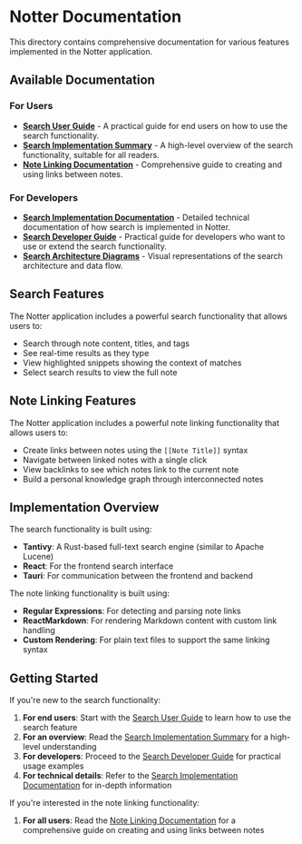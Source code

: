# Notter Documentation

This directory contains comprehensive documentation for various features implemented in the Notter application.

## Available Documentation

### For Users

- [**Search User Guide**](./search-user-guide.md) - A practical guide for end users on how to use the search functionality.
- [**Search Implementation Summary**](./search-implementation-summary.md) - A high-level overview of the search functionality, suitable for all readers.
- [**Note Linking Documentation**](./note-linking.md) - Comprehensive guide to creating and using links between notes.

### For Developers

- [**Search Implementation Documentation**](./search-implementation.md) - Detailed technical documentation of how search is implemented in Notter.
- [**Search Developer Guide**](./search-developer-guide.md) - Practical guide for developers who want to use or extend the search functionality.
- [**Search Architecture Diagrams**](./search-architecture.md) - Visual representations of the search architecture and data flow.

## Search Features

The Notter application includes a powerful search functionality that allows users to:

- Search through note content, titles, and tags
- See real-time results as they type
- View highlighted snippets showing the context of matches
- Select search results to view the full note

## Note Linking Features

The Notter application includes a powerful note linking functionality that allows users to:

- Create links between notes using the `[[Note Title]]` syntax
- Navigate between linked notes with a single click
- View backlinks to see which notes link to the current note
- Build a personal knowledge graph through interconnected notes

## Implementation Overview

The search functionality is built using:

- **Tantivy**: A Rust-based full-text search engine (similar to Apache Lucene)
- **React**: For the frontend search interface
- **Tauri**: For communication between the frontend and backend

The note linking functionality is built using:

- **Regular Expressions**: For detecting and parsing note links
- **ReactMarkdown**: For rendering Markdown content with custom link handling
- **Custom Rendering**: For plain text files to support the same linking syntax

## Getting Started

If you're new to the search functionality:

1. **For end users**: Start with the [Search User Guide](./search-user-guide.md) to learn how to use the search feature
2. **For an overview**: Read the [Search Implementation Summary](./search-implementation-summary.md) for a high-level understanding
3. **For developers**: Proceed to the [Search Developer Guide](./search-developer-guide.md) for practical usage examples
4. **For technical details**: Refer to the [Search Implementation Documentation](./search-implementation.md) for in-depth information

If you're interested in the note linking functionality:

1. **For all users**: Read the [Note Linking Documentation](./note-linking.md) for a comprehensive guide on creating and using links between notes
